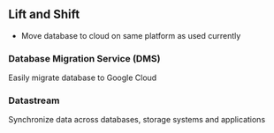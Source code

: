 
## Lift and Shift
- Move database to cloud on same platform as used currently

### Database Migration Service (DMS)
Easily migrate database to Google Cloud

### Datastream
Synchronize data across databases, storage systems and applications

